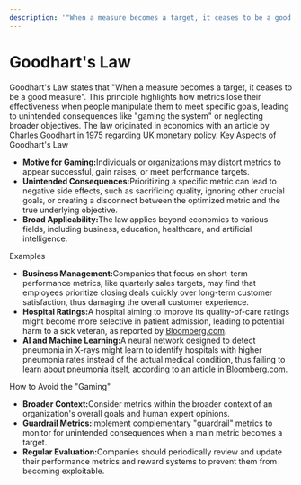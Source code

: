 ```yaml
---
description: '"When a measure becomes a target, it ceases to be a good measure".'
---
```


# Goodhart's Law

Goodhart's Law states that "When a measure becomes a target, it ceases to be a good measure". This principle highlights how metrics lose their effectiveness when people manipulate them to meet specific goals, leading to unintended consequences like "gaming the system" or neglecting broader objectives. The law originated in economics with an article by Charles Goodhart in 1975 regarding UK monetary policy. Key Aspects of Goodhart's Law

* **Motive for Gaming:**&#x49;ndividuals or organizations may distort metrics to appear successful, gain raises, or meet performance targets.&#x20;
* **Unintended Consequences:**&#x50;rioritizing a specific metric can lead to negative side effects, such as sacrificing quality, ignoring other crucial goals, or creating a disconnect between the optimized metric and the true underlying objective.&#x20;
* **Broad Applicability:**&#x54;he law applies beyond economics to various fields, including business, education, healthcare, and artificial intelligence.&#x20;

Examples

* **Business Management:**&#x43;ompanies that focus on short-term performance metrics, like quarterly sales targets, may find that employees prioritize closing deals quickly over long-term customer satisfaction, thus damaging the overall customer experience.&#x20;
* **Hospital Ratings:**&#x41; hospital aiming to improve its quality-of-care ratings might become more selective in patient admission, leading to potential harm to a sick veteran, as reported by [Bloomberg.com](https://www.bloomberg.com/news/articles/2021-03-26/goodhart-s-law-rules-the-modern-world-here-are-nine-examples).&#x20;
* **AI and Machine Learning:**&#x41; neural network designed to detect pneumonia in X-rays might learn to identify hospitals with higher pneumonia rates instead of the actual medical condition, thus failing to learn about pneumonia itself, according to an article in [Bloomberg.com](https://www.bloomberg.com/).&#x20;

How to Avoid the "Gaming"

* **Broader Context:**&#x43;onsider metrics within the broader context of an organization's overall goals and human expert opinions.&#x20;
* **Guardrail Metrics:**&#x49;mplement complementary "guardrail" metrics to monitor for unintended consequences when a main metric becomes a target.&#x20;
* **Regular Evaluation:**&#x43;ompanies should periodically review and update their performance metrics and reward systems to prevent them from becoming exploitable.&#x20;
